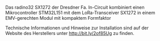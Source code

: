 Das radino32 SX1272 der Dresdner Fa. In-Circuit kombiniert einen Mikrocontroller STM32L151 mit dem LoRa-Transceiver SX1272 in einem EMV-gerechten Modul mit kompaktem Formfaktor 

Technische Informationen und Hinweise zur Installation sind auf der Website des Herstellers unter http://bit.ly/2of85Ug zu finden.
